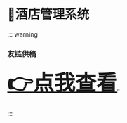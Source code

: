 # 🏢酒店管理系统

<MyGlobalComponent />

::: warning
### 友链供稿

<font size=10>**[👉点我查看](https://www.liyansheng.top/blog/project/hotel_boot/)**</font>。


:::